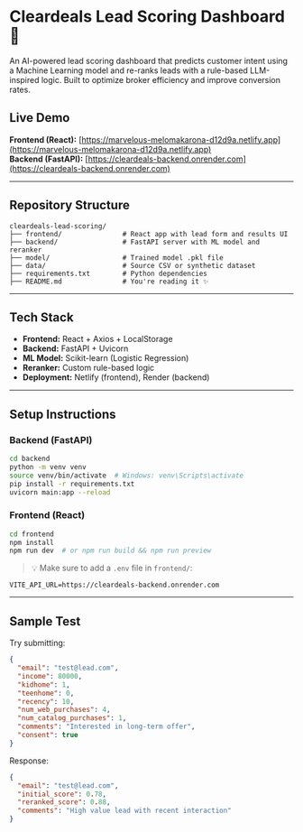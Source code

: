 # Cleardeals Lead Scoring Dashboard 🚀

An AI-powered lead scoring dashboard that predicts customer intent using a Machine Learning model and re-ranks leads with a rule-based LLM-inspired logic. Built to optimize broker efficiency and improve conversion rates.

##  Live Demo
**Frontend (React):** [https://marvelous-melomakarona-d12d9a.netlify.app](https://marvelous-melomakarona-d12d9a.netlify.app)  
**Backend (FastAPI):** [https://cleardeals-backend.onrender.com](https://cleardeals-backend.onrender.com)

---

##  Repository Structure
```
cleardeals-lead-scoring/
├── frontend/               # React app with lead form and results UI
├── backend/                # FastAPI server with ML model and reranker
├── model/                  # Trained model .pkl file
├── data/                   # Source CSV or synthetic dataset
├── requirements.txt        # Python dependencies
├── README.md               # You're reading it ✨
```

---

##  Tech Stack
- **Frontend:** React + Axios + LocalStorage
- **Backend:** FastAPI + Uvicorn
- **ML Model:** Scikit-learn (Logistic Regression)
- **Reranker:** Custom rule-based logic
- **Deployment:** Netlify (frontend), Render (backend)

---

##  Setup Instructions

### Backend (FastAPI)
```bash
cd backend
python -m venv venv
source venv/bin/activate  # Windows: venv\Scripts\activate
pip install -r requirements.txt
uvicorn main:app --reload
```

### Frontend (React)
```bash
cd frontend
npm install
npm run dev  # or npm run build && npm run preview
```

> 💡 Make sure to add a `.env` file in `frontend/`:
```
VITE_API_URL=https://cleardeals-backend.onrender.com
```

---

##  Sample Test
Try submitting:
```json
{
  "email": "test@lead.com",
  "income": 80000,
  "kidhome": 1,
  "teenhome": 0,
  "recency": 10,
  "num_web_purchases": 4,
  "num_catalog_purchases": 1,
  "comments": "Interested in long-term offer",
  "consent": true
}
```

Response:
```json
{
  "email": "test@lead.com",
  "initial_score": 0.78,
  "reranked_score": 0.88,
  "comments": "High value lead with recent interaction"
}
